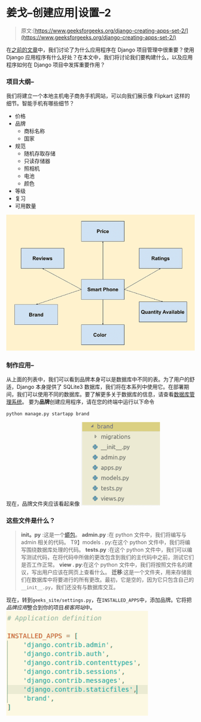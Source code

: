 # 姜戈–创建应用|设置–2

> 原文:[https://www.geeksforgeeks.org/django-creating-apps-set-2/](https://www.geeksforgeeks.org/django-creating-apps-set-2/)

在[之前的文章](https://www.geeksforgeeks.org/django-creating-apps-set-1/)中，我们讨论了为什么应用程序在 Django 项目管理中很重要？使用 Django 应用程序有什么好处？在本文中，我们将讨论我们要构建什么，以及应用程序如何在 Django 项目中发挥重要作用？

### 项目大纲–

我们将建立一个本地主机电子商务手机网站，可以向我们展示像 Flipkart 这样的细节。智能手机有哪些细节？

*   价格
*   品牌
    *   商标名称
    *   国家
*   规范
    *   随机存取存储
    *   只读存储器
    *   照相机
    *   电池
    *   颜色
*   等级
*   复习
*   可用数量

![](img/81892d6006d19da9159f2668e142db93.png)

### 制作应用–

从上面的列表中，我们可以看到品牌本身可以是数据库中不同的表。为了用户的舒适，Django 本身提供了 SQLite3 数据库，我们将在本系列中使用它。在部署期间，我们可以使用不同的数据库。要了解更多关于数据库的信息，请查看[数据库管理系统](https://www.geeksforgeeks.org/database-management-system-introduction-set-1/)。
要为**品牌**创建应用程序，请在您的终端中运行以下命令

```py
python manage.py startapp brand
```

现在，品牌文件夹应该看起来像
![](img/908c19cdd9fa07323184b055eb4fed9a.png)

### 这些文件是什么？

> **__init__。py** :这是一个[蟒包](https://www.geeksforgeeks.org/create-access-python-package/)。
> **admin.py** :在 python 文件中，我们将编写与 admin 相关的代码。
> T9】models . py:在这个 python 文件中，我们将编写围绕数据库处理的代码。
> **tests.py** :在这个 python 文件中，我们可以编写测试代码，在将代码中所做的更改包含到我们的主代码中之前，测试它们是否工作正常。
> **view . py**:在这个 python 文件中，我们将按照文件名的建议，写出用户应该在网页上查看什么。
> **迁移**:这是一个文件夹，用来存储我们在数据库中将要进行的所有更改。最初，它是空的，因为它只包含自己的`__init__.py`，我们还没有与数据库交互。

现在，转到`geeks_site/settings.py`，在`INSTALLED_APPS`中，添加品牌。它将把*品牌应用*整合到你的项目*极客网站*中。
![](img/015d791e157a61c9dc5e147372256955.png)
